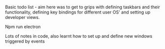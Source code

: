 Basic todo list - aim here was to get to grips with defining taskbars and their functionality, defining key bindings for different user OS' and setting up developer views.

Npm run electron

Lots of notes in code, also learnt how to set up and define new windows triggered by events